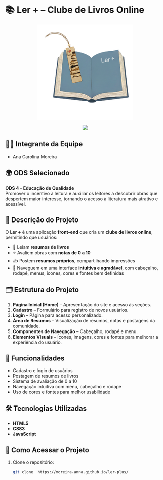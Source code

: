 # 📚 Ler + – Clube de Livros Online

<p align="center">
<img src="img/logoLERplus.png" width="300"/>

</p>

<p align="center">
  <img src="https://img.shields.io/static/v1?label=STATUS&message=EM%20DESENVOLVIMENTO&color=GREEN&style=for-the-badge"/>
</p>

## 👩‍💻 Integrante da Equipe
- Ana Carolina Moreira  

## 🌍 ODS Selecionado
**ODS 4 – Educação de Qualidade**  
Promover o incentivo à leitura e auxiliar os leitores a descobrir obras que despertem maior interesse, tornando o acesso à literatura mais atrativo e acessível.

## 📖 Descrição do Projeto
O **Ler +** é uma aplicação **front-end** que cria um **clube de livros online**, permitindo que usuários:  
- 📖 Leiam **resumos de livros**  
- ⭐ Avaliem obras com **notas de 0 a 10**  
- ✍️ Postem **resumos próprios**, compartilhando impressões  
- 🎨 Naveguem em uma interface **intuitiva e agradável**, com cabeçalho, rodapé, menus, ícones, cores e fontes bem definidas  

## 🗂️ Estrutura do Projeto
1. **Página Inicial (Home)** – Apresentação do site e acesso às seções.  
2. **Cadastro** – Formulário para registro de novos usuários.  
3. **Login** – Página para acesso personalizado.  
4. **Área de Resumos** – Visualização de resumos, notas e postagens da comunidade.  
5. **Componentes de Navegação** – Cabeçalho, rodapé e menu.  
6. **Elementos Visuais** – Ícones, imagens, cores e fontes para melhorar a experiência do usuário.  

## 🔨 Funcionalidades
- Cadastro e login de usuários  
- Postagem de resumos de livros  
- Sistema de avaliação de 0 a 10  
- Navegação intuitiva com menu, cabeçalho e rodapé  
- Uso de cores e fontes para melhor usabilidade  

## 🛠️ Tecnologias Utilizadas
- **HTML5**  
- **CSS3**  
- **JavaScript**  

## 🚀 Como Acessar o Projeto
1. Clone o repositório:  
   ```bash
   git clone  https://moreira-anna.github.io/ler-plus/

